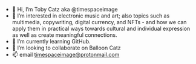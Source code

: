- 👋 Hi, I’m Toby Catz aka @timespaceimage
- 👀 I’m interested in electronic music and art; also topics such as multimedia, copywriting, digital currency, and NFTs - and how we can apply them in practical ways towards cultural and individual expression as well as create meaningful connections.
- 🌱 I’m currently learning GitHub.
- 💞️ I’m looking to collaborate on Balloon Catz
- 📫 email timespaceimage@protonmail.com

<!---
timespaceimage/timespaceimage is a ✨ special ✨ repository because its `README.md` (this file) appears on your GitHub profile.
You can click the Preview link to take a look at your changes.
--->
